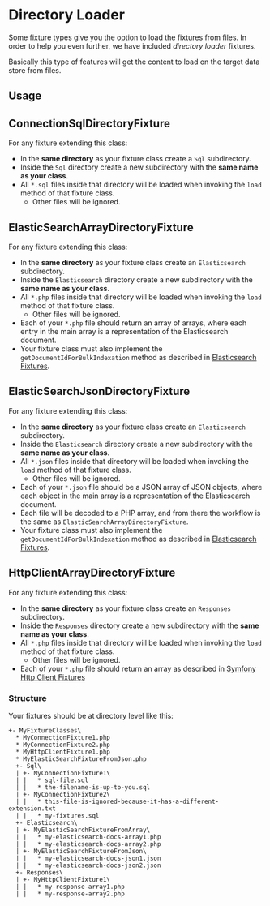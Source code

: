 # Directory Loader

Some fixture types give you the option to load the fixtures from files. In order to help you even further, we have included *directory loader* fixtures.

Basically this type of features will get the content to load on the target data store from files.

## Usage

## ConnectionSqlDirectoryFixture

For any fixture extending this class:

- In the **same directory** as your fixture class create a `Sql` subdirectory.
- Inside the `Sql` directory create a new subdirectory with the **same name as your class**.
- All `*.sql` files inside that directory will be loaded when invoking the `load` method of that fixture class.
  - Other files will be ignored.

## ElasticSearchArrayDirectoryFixture

For any fixture extending this class:

- In the **same directory** as your fixture class create an `Elasticsearch` subdirectory.
- Inside the `Elasticsearch` directory create a new subdirectory with the **same name as your class**.
- All `*.php` files inside that directory will be loaded when invoking the `load` method of that fixture class.
  - Other files will be ignored.
- Each of your `*.php` file should return an array of arrays, where each entry in the main array is a representation of the Elasticsearch document.
- Your fixture class must also implement the `getDocumentIdForBulkIndexation` method as described in [Elasticsearch Fixtures](elasticsearch.md).

## ElasticSearchJsonDirectoryFixture

For any fixture extending this class:

- In the **same directory** as your fixture class create an `Elasticsearch` subdirectory.
- Inside the `Elasticsearch` directory create a new subdirectory with the **same name as your class**.
- All `*.json` files inside that directory will be loaded when invoking the `load` method of that fixture class.
    - Other files will be ignored.
- Each of your `*.json` file should be a JSON array of JSON objects, where each object in the main array is a representation of the Elasticsearch document.
- Each file will be decoded to a PHP array, and from there the workflow is the same as `ElasticSearchArrayDirectoryFixture`.
- Your fixture class must also implement the `getDocumentIdForBulkIndexation` method as described in [Elasticsearch Fixtures](elasticsearch.md).

## HttpClientArrayDirectoryFixture

For any fixture extending this class:

- In the **same directory** as your fixture class create an `Responses` subdirectory.
- Inside the `Responses` directory create a new subdirectory with the **same name as your class**.
- All `*.php` files inside that directory will be loaded when invoking the `load` method of that fixture class.
    - Other files will be ignored.
- Each of your `*.php` file should return an array as described in [Symfony Http Client Fixtures](symfony-http-client.md)  

### Structure

Your fixtures should be at directory level like this:

```
+- MyFixtureClasses\
  * MyConnectionFixture1.php
  * MyConnectionFixture2.php
  * MyHttpClientFixture1.php
  * MyElasticSearchFixtureFromJson.php
  +- Sql\
  | +- MyConnectionFixture1\
  | |   * sql-file.sql
  | |   * the-filename-is-up-to-you.sql
  | +- MyConnectionFixture2\
  | |   * this-file-is-ignored-because-it-has-a-different-extension.txt
  | |   * my-fixtures.sql
  +- Elasticsearch\
  | +- MyElasticSearchFixtureFromArray\
  | |   * my-elasticsearch-docs-array1.php
  | |   * my-elasticsearch-docs-array2.php
  | +- MyElasticSearchFixtureFromJson\
  | |   * my-elasticsearch-docs-json1.json
  | |   * my-elasticsearch-docs-json2.json
  +- Responses\
  | +- MyHttpClientFixture1\
  | |   * my-response-array1.php
  | |   * my-response-array2.php
```
